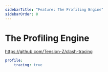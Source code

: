 ```yaml
---
sidebarTitle: "Feature: The Profiling Engine"
sidebarOrder: 8
---
```


# The Profiling Engine

https://github.com/Tension-Z/clash-tracing

```yaml
profile:
    tracing: true
```
